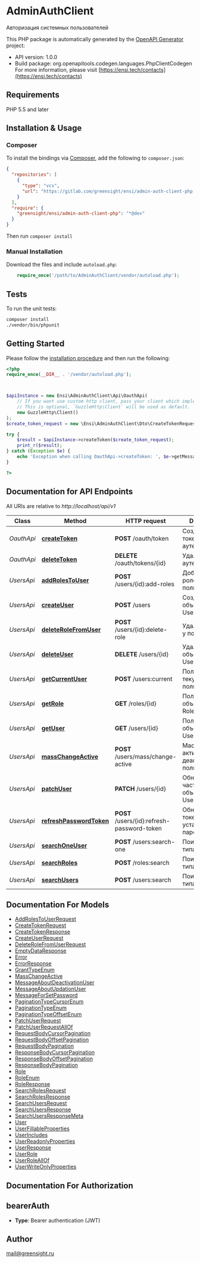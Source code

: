 # AdminAuthClient

Авторизация системных пользователей

This PHP package is automatically generated by the [OpenAPI Generator](https://openapi-generator.tech) project:

- API version: 1.0.0
- Build package: org.openapitools.codegen.languages.PhpClientCodegen
For more information, please visit [https://ensi.tech/contacts](https://ensi.tech/contacts)

## Requirements

PHP 5.5 and later

## Installation & Usage

### Composer

To install the bindings via [Composer](http://getcomposer.org/), add the following to `composer.json`:

```json
{
  "repositories": [
    {
      "type": "vcs",
      "url": "https://gitlab.com/greensight/ensi/admin-auth-client-php.git"
    }
  ],
  "require": {
    "greensight/ensi/admin-auth-client-php": "*@dev"
  }
}
```

Then run `composer install`

### Manual Installation

Download the files and include `autoload.php`:

```php
    require_once('/path/to/AdminAuthClient/vendor/autoload.php');
```

## Tests

To run the unit tests:

```bash
composer install
./vendor/bin/phpunit
```

## Getting Started

Please follow the [installation procedure](#installation--usage) and then run the following:

```php
<?php
require_once(__DIR__ . '/vendor/autoload.php');



$apiInstance = new Ensi\AdminAuthClient\Api\OauthApi(
    // If you want use custom http client, pass your client which implements `GuzzleHttp\ClientInterface`.
    // This is optional, `GuzzleHttp\Client` will be used as default.
    new GuzzleHttp\Client()
);
$create_token_request = new \Ensi\AdminAuthClient\Dto\CreateTokenRequest(); // \Ensi\AdminAuthClient\Dto\CreateTokenRequest | 

try {
    $result = $apiInstance->createToken($create_token_request);
    print_r($result);
} catch (Exception $e) {
    echo 'Exception when calling OauthApi->createToken: ', $e->getMessage(), PHP_EOL;
}

?>
```

## Documentation for API Endpoints

All URIs are relative to *http://localhost/api/v1*

Class | Method | HTTP request | Description
------------ | ------------- | ------------- | -------------
*OauthApi* | [**createToken**](docs/Api/OauthApi.md#createtoken) | **POST** /oauth/token | Создать новый токен аутентификации
*OauthApi* | [**deleteToken**](docs/Api/OauthApi.md#deletetoken) | **DELETE** /oauth/tokens/{id} | Удалить токен аутентификации
*UsersApi* | [**addRolesToUser**](docs/Api/UsersApi.md#addrolestouser) | **POST** /users/{id}:add-roles | Добавление ролей пользователю
*UsersApi* | [**createUser**](docs/Api/UsersApi.md#createuser) | **POST** /users | Создание объекта типа User
*UsersApi* | [**deleteRoleFromUser**](docs/Api/UsersApi.md#deleterolefromuser) | **POST** /users/{id}:delete-role | Удаление роли у пользователя
*UsersApi* | [**deleteUser**](docs/Api/UsersApi.md#deleteuser) | **DELETE** /users/{id} | Удаление объекта типа User
*UsersApi* | [**getCurrentUser**](docs/Api/UsersApi.md#getcurrentuser) | **POST** /users:current | Получить текущего пользователя
*UsersApi* | [**getRole**](docs/Api/UsersApi.md#getrole) | **GET** /roles/{id} | Получение объекта типа Role
*UsersApi* | [**getUser**](docs/Api/UsersApi.md#getuser) | **GET** /users/{id} | Получение объекта типа User
*UsersApi* | [**massChangeActive**](docs/Api/UsersApi.md#masschangeactive) | **POST** /users/mass/change-active | Массовая активация/деактивация пользователей
*UsersApi* | [**patchUser**](docs/Api/UsersApi.md#patchuser) | **PATCH** /users/{id} | Обновления части полей объекта типа User
*UsersApi* | [**refreshPasswordToken**](docs/Api/UsersApi.md#refreshpasswordtoken) | **POST** /users/{id}:refresh-password-token | Обновление токена для установки пароля
*UsersApi* | [**searchOneUser**](docs/Api/UsersApi.md#searchoneuser) | **POST** /users:search-one | Поиск объекта типа User
*UsersApi* | [**searchRoles**](docs/Api/UsersApi.md#searchroles) | **POST** /roles:search | Поиск объектов типа Role
*UsersApi* | [**searchUsers**](docs/Api/UsersApi.md#searchusers) | **POST** /users:search | Поиск объектов типа User


## Documentation For Models

 - [AddRolesToUserRequest](docs/Model/AddRolesToUserRequest.md)
 - [CreateTokenRequest](docs/Model/CreateTokenRequest.md)
 - [CreateTokenResponse](docs/Model/CreateTokenResponse.md)
 - [CreateUserRequest](docs/Model/CreateUserRequest.md)
 - [DeleteRoleFromUserRequest](docs/Model/DeleteRoleFromUserRequest.md)
 - [EmptyDataResponse](docs/Model/EmptyDataResponse.md)
 - [Error](docs/Model/Error.md)
 - [ErrorResponse](docs/Model/ErrorResponse.md)
 - [GrantTypeEnum](docs/Model/GrantTypeEnum.md)
 - [MassChangeActive](docs/Model/MassChangeActive.md)
 - [MessageAboutDeactivationUser](docs/Model/MessageAboutDeactivationUser.md)
 - [MessageAboutUpdationUser](docs/Model/MessageAboutUpdationUser.md)
 - [MessageForSetPassword](docs/Model/MessageForSetPassword.md)
 - [PaginationTypeCursorEnum](docs/Model/PaginationTypeCursorEnum.md)
 - [PaginationTypeEnum](docs/Model/PaginationTypeEnum.md)
 - [PaginationTypeOffsetEnum](docs/Model/PaginationTypeOffsetEnum.md)
 - [PatchUserRequest](docs/Model/PatchUserRequest.md)
 - [PatchUserRequestAllOf](docs/Model/PatchUserRequestAllOf.md)
 - [RequestBodyCursorPagination](docs/Model/RequestBodyCursorPagination.md)
 - [RequestBodyOffsetPagination](docs/Model/RequestBodyOffsetPagination.md)
 - [RequestBodyPagination](docs/Model/RequestBodyPagination.md)
 - [ResponseBodyCursorPagination](docs/Model/ResponseBodyCursorPagination.md)
 - [ResponseBodyOffsetPagination](docs/Model/ResponseBodyOffsetPagination.md)
 - [ResponseBodyPagination](docs/Model/ResponseBodyPagination.md)
 - [Role](docs/Model/Role.md)
 - [RoleEnum](docs/Model/RoleEnum.md)
 - [RoleResponse](docs/Model/RoleResponse.md)
 - [SearchRolesRequest](docs/Model/SearchRolesRequest.md)
 - [SearchRolesResponse](docs/Model/SearchRolesResponse.md)
 - [SearchUsersRequest](docs/Model/SearchUsersRequest.md)
 - [SearchUsersResponse](docs/Model/SearchUsersResponse.md)
 - [SearchUsersResponseMeta](docs/Model/SearchUsersResponseMeta.md)
 - [User](docs/Model/User.md)
 - [UserFillableProperties](docs/Model/UserFillableProperties.md)
 - [UserIncludes](docs/Model/UserIncludes.md)
 - [UserReadonlyProperties](docs/Model/UserReadonlyProperties.md)
 - [UserResponse](docs/Model/UserResponse.md)
 - [UserRole](docs/Model/UserRole.md)
 - [UserRoleAllOf](docs/Model/UserRoleAllOf.md)
 - [UserWriteOnlyProperties](docs/Model/UserWriteOnlyProperties.md)


## Documentation For Authorization



## bearerAuth


- **Type**: Bearer authentication (JWT)


## Author

mail@greensight.ru

